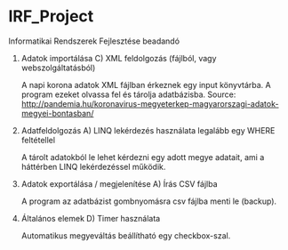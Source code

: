 # IRF_Project
Informatikai Rendszerek Fejlesztése beadandó

1. Adatok importálása
C) XML feldolgozás (fájlból, vagy webszolgáltatásból)

    A napi korona adatok XML fájlban érkeznek egy input könyvtárba. A program ezeket olvassa fel és tárolja adatbázisba.
    Source: http://pandemia.hu/koronavirus-megyeterkep-magyarorszagi-adatok-megyei-bontasban/

2. Adatfeldolgozás
A) LINQ lekérdezés használata legalább egy WHERE feltétellel

    A tárolt adatokból le lehet kérdezni egy adott megye adatait, ami a háttérben LINQ lekérdezéssel működik.

3. Adatok exportálása / megjelenítése
A) Írás CSV fájlba

    A program az adatbázist gombnyomásra csv fájlba menti le (backup).

4. Általános elemek
D) Timer használata

    Automatikus megyeváltás beállítható egy checkbox-szal.
   
